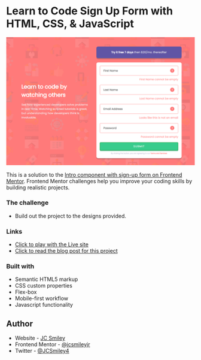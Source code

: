 # Learn to Code Sign Up Form with HTML, CSS, & JavaScript

![Final Outcome](./images/error-message.PNG)

This is a solution to the [Intro component with sign-up form on Frontend Mentor](https://www.frontendmentor.io/challenges/intro-component-with-signup-form-5cf91bd49edda32581d28fd1). Frontend Mentor challenges help you improve your coding skills by building realistic projects.

### The challenge

- Build out the project to the designs provided.

### Links

- [Click to play with the Live site](https://jcsmileyjr.github.io/Intro-Signup-Form/)
- [Click to read the blog post for this project](https://dev.to/jcsmileyjr/frontend-challenge-11-intro-sign-up-form-4ake)

### Built with

- Semantic HTML5 markup
- CSS custom properties
- Flex-box
- Mobile-first workflow
- Javascript functionality

## Author

- Website - [JC Smiley](https://www.jcsmileyjr.com)
- Frontend Mentor - [@jcsmileyjr](https://www.frontendmentor.io/profile/jcsmileyjr)
- Twitter - [@JCSmiley4](https://twitter.com/JCSmiley4)
